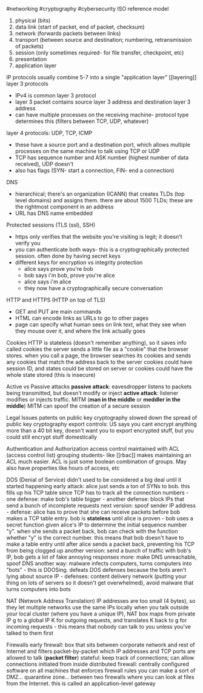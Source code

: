 #networking 
#cryptography
#cybersecurity 
ISO reference model
1. physical (bits)
2. data link (start of packet, end of packet, checksum)
3. network (forwards packets between links)
4. transport (between source and destination; numbering, retransmission of packets)
5. session (only sometimes required- for file transfer, checkpoint, etc)
6. presentation
7. application layer

IP protocols usually combine 5-7 into a single "application layer"
[[layering]] 
layer 3 protocols
- IPv4 is common layer 3 protocol
- layer 3 packet contains source layer 3 address and destination layer 3 address
- can have multiple processes on the receiving machine- protocol type determines this (filters between TCP, UDP, whatever)

layer 4 protocols: UDP, TCP, ICMP
- these have a source port and a destination port, which allows multiple processes on the same machine to talk using TCP or UDP
- TCP has sequence number and ASK number (highest number of data received), UDP doesn't
- also has flags (SYN- start a connection, FIN- end a connection)

DNS
- hierarchical; there's an organization (ICANN) that creates TLDs (top level domains) and assigns them. there are about 1500 TLDs; these are the rightmost component in an address
- URL has DNS name embedded

Protected sessions (TLS (ssl), SSH)
- https only verifies that the website you're visiting is legit; it doesn't verify you
- you can authenticate both ways- this is a cryptographically protected session. often done by having secret keys
- different keys for encryption vs integrity protection
	- alice says prove you're bob
	- bob says i'm bob, prove you're alice
	- alice says i'm alice
	- they now have a cryptographically secure conversation

HTTP and HTTPS (HTTP on top of TLS)
- GET and PUT are main commands
- HTML can encode links as URLs to go to other pages
- page can specify what human sees on link text, what they see when they mouse over it, and where the link actually goes

Cookies
	HTTP is stateless (doesn't remember anything), so it saves info called cookies
	the server sends a little file as a "cookie" that the browser stores. when you call a page, the browser searches its cookies and sends any cookies that match the address back to the server
	cookies could have session ID, and states could be stored on server
	or cookies could have the whole state stored (this is insecure)

Active vs Passive attacks
	**passive attack**: eavesdropper listens to packets being transmitted, but doesn't modify or inject
	**active attack**: listener modifies or injects traffic. MITM (**man in the middle** or **meddler in the middle**)
	MITM can spoof the creation of a secure session

Legal Issues
	patents on public key cryptography slowed down the spread of public key cryptography
	export controls: US says you cant encrypt anything more than a 40 bit key, doesn't want you to export encrypted stuff, but you could still encrypt stuff domestically

Authentication and Authorization
	access control maintained with ACL (access control list)
	grouping students- like [[rbac]] makes maintaining an ACL much easier. ACL is just some boolean combination of groups. May also have properties like hours of access, etc

DOS (Denial of Service)
	didn't used to be considered a big deal until it started happening
	early attack: alice just sends a ton of SYNs to bob. this fills up his TCP table since TCP has to track all the connection numbers
	- one defense: make bob's table bigger
	- another defense: block IPs that send a bunch of incomplete requests
	next version: spoof sender IP address
	- defense: alice has to prove that she can receive packets before bob makes a TCP table entry. bob is **stateless** until alice is proven
	- bob uses a secret function given alice's IP to determine the initial sequence number "y". when she sends a packet back, bob can check with the function whether "y" is the correct number. this means that bob doesn't have to make a table entry until after alice sends a packet back, preventing his TCP from being clogged up
	another version: send a bunch of traffic with bob's IP, bob gets a lot of fake annoying responses
	more: make DNS unreachable, spoof DNS
	another way: malware infects computers, turns computers into "bots"
	- this is DDOSing. defeats DOS defenses because the bots aren't lying about source IP
	- defenses: content delivery network (putting your thing on lots of servers so it doesn't get overwhelmed), avoid malware that turns computers into bots

NAT (Network Address Translation)
	IP addresses are too small (4 bytes), so they let multiple networks use the same IPs locally
	when you talk outside your local cluster (where you have a unique IP),
	NAT box maps from private IP g to a global IP K for outgoing requests, and translates K back to g for incoming requests
	- this means that nobody can talk to you unless you've talked to them first

Firewalls
	early firewall: box that sits between corporate network and rest of Internet and filters packet-by-packet which IP addresses and TCP ports are allowed to talk (**packet filter**)
	stateful: keep track of connections; can allow connections initiated from inside
	distributed firewall: centrally configured software on all machines that enforces firewall rules
	you can make a sort of DMZ... quarantine zone... between two firewalls where you can look at files from the Internet. this is called an application-level gateway